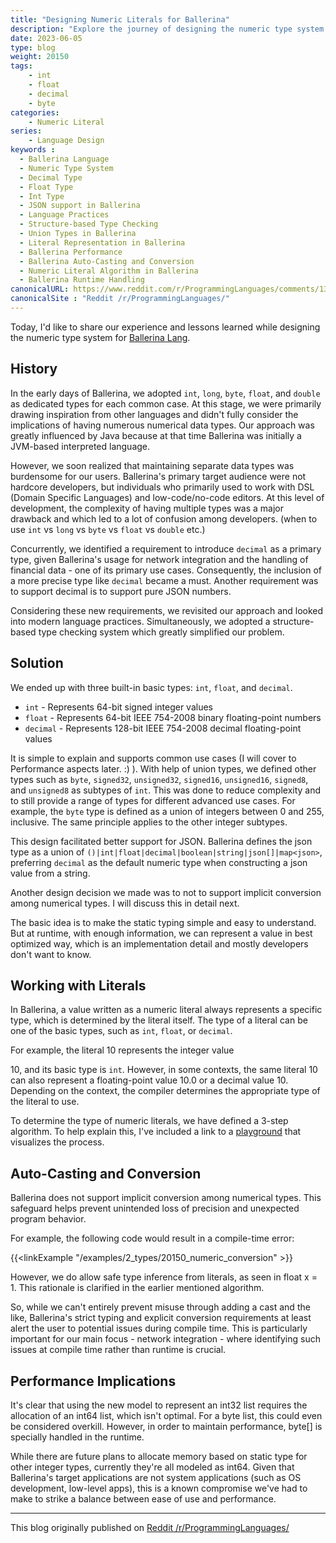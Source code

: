 ```yaml
---
title: "Designing Numeric Literals for Ballerina"
description: "Explore the journey of designing the numeric type system for Ballerina Lang, a modern programming language originally developed for network integration. Learn about the history, the challenges, the solutions adopted, and how the language handles numeric literals, conversions, and performance implications. Get insights into the logic behind the type system and the trade-offs made for striking a balance between ease of use and performance"
date: 2023-06-05
type: blog
weight: 20150
tags:
    - int
    - float
    - decimal
    - byte
categories:
    - Numeric Literal
series:
    - Language Design
keywords : 
  - Ballerina Language
  - Numeric Type System
  - Decimal Type
  - Float Type
  - Int Type
  - JSON support in Ballerina
  - Language Practices
  - Structure-based Type Checking
  - Union Types in Ballerina
  - Literal Representation in Ballerina
  - Ballerina Performance
  - Ballerina Auto-Casting and Conversion
  - Numeric Literal Algorithm in Ballerina
  - Ballerina Runtime Handling
canonicalURL: https://www.reddit.com/r/ProgrammingLanguages/comments/13zjq3y/ballerina_numerical_types_learning_points/
canonicalSite : "Reddit /r/ProgrammingLanguages/"
---
```


Today, I'd like to share our experience and lessons learned while designing the numeric type system for [Ballerina Lang](https://ballerina.io). 

## History 

In the early days of Ballerina, we adopted `int`, `long`, `byte`, `float`, and `double` as dedicated types for each common case. At this stage, we were primarily drawing inspiration from other languages and didn't fully consider the implications of having numerous numerical data types. Our approach was greatly influenced by Java because at that time Ballerina was initially a JVM-based interpreted language.

However, we soon realized that maintaining separate data types was burdensome for our users. Ballerina's primary target audience were not hardcore developers, but individuals who primarily used to work with DSL (Domain Specific Languages) and low-code/no-code editors. At this level of development, the complexity of having multiple types was a major drawback and which led to a lot of confusion among developers. (when to use `int` vs `long` vs `byte` vs `float` vs `double` etc.)

Concurrently, we identified a requirement to introduce `decimal` as a primary type, given Ballerina's usage for network integration and the handling of financial data - one of its primary use cases. Consequently, the inclusion of a more precise type like `decimal` became a must. Another requirement was to support decimal is to support pure JSON numbers.

Considering these new requirements, we revisited our approach and looked into modern language practices. Simultaneously, we adopted a structure-based type checking system which greatly simplified our problem.

## Solution 

We ended up with three built-in basic types: `int`, `float`, and `decimal`.

- `int` - Represents 64-bit signed integer values
- `float` - Represents 64-bit IEEE 754-2008 binary floating-point numbers
- `decimal` - Represents 128-bit IEEE 754-2008 decimal floating-point values

It is simple to explain and supports common use cases (I will cover to Performance aspects later. :) ). With help of union types, we defined other types such as `byte`, `signed32`, `unsigned32`, `signed16`, `unsigned16`, `signed8`, and `unsigned8` as subtypes of `int`. This was done to reduce complexity and to still provide a range of types for different advanced use cases. For example, the `byte` type is defined as a union of integers between 0 and 255, inclusive. The same principle applies to the other integer subtypes. 

This design facilitated better support for JSON. Ballerina defines the json type as a union of `()|int|float|decimal|boolean|string|json[]|map<json>`, preferring `decimal` as the default numeric type when constructing a json value from a string.

Another design decision we made was to not to support implicit conversion among numerical types. I will discuss this in detail next.

The basic idea is to make the static typing simple and easy to understand. But at runtime, with enough information, we can represent a value in best optimized way, which is an implementation detail and mostly developers don't want to know. 

## Working with Literals 

In Ballerina, a value written as a numeric literal always represents a specific type, which is determined by the literal itself. The type of a literal can be one of the basic types, such as `int`, `float`, or `decimal`.

For example, the literal 10 represents the integer value

 10, and its basic type is `int`. However, in some contexts, the same literal 10 can also represent a floating-point value 10.0 or a decimal value 10. Depending on the context, the compiler determines the appropriate type of the literal to use.

To determine the type of numeric literals, we have defined a 3-step algorithm. To help explain this, I've included a link to a [playground](https://bal.tips/docs/types/rules/numeric-literals/#algorithm) that visualizes the process.

## Auto-Casting and Conversion

Ballerina does not support implicit conversion among numerical types. This safeguard helps prevent unintended loss of precision and unexpected program behavior.

For example, the following code would result in a compile-time error:
    
{{<linkExample "/examples/2_types/20150_numeric_conversion" >}}


However, we do allow safe type inference from literals, as seen in float x = 1. This rationale is clarified in the earlier mentioned algorithm.

So, while we can't entirely prevent misuse through adding a cast and the like, Ballerina's strict typing and explicit conversion requirements at least alert the user to potential issues during compile time. This is particularly important for our main focus - network integration - where identifying such issues at compile time rather than runtime is crucial.

## Performance Implications

It's clear that using the new model to represent an int32 list requires the allocation of an int64 list, which isn't optimal. For a byte list, this could even be considered overkill. However, in order to maintain performance, byte[] is specially handled in the runtime.

While there are future plans to allocate memory based on static type for other integer types, currently they're all modeled as int64. Given that Ballerina's target applications are not system applications (such as OS development, low-level apps), this is a known compromise we've had to make to strike a balance between ease of use and performance.

--- 

This blog originally published on [Reddit /r/ProgrammingLanguages/](https://www.reddit.com/r/ProgrammingLanguages/comments/13zjq3y/ballerina_numerical_types_learning_points/)
